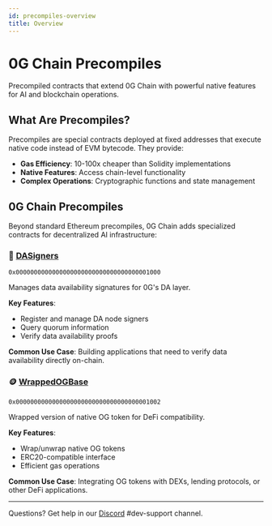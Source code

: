 ```yaml
---
id: precompiles-overview
title: Overview
---
```


# 0G Chain Precompiles

Precompiled contracts that extend 0G Chain with powerful native features for AI and blockchain operations.

## What Are Precompiles?

Precompiles are special contracts deployed at fixed addresses that execute native code instead of EVM bytecode. They provide:
- **Gas Efficiency**: 10-100x cheaper than Solidity implementations
- **Native Features**: Access chain-level functionality
- **Complex Operations**: Cryptographic functions and state management

## 0G Chain Precompiles

Beyond standard Ethereum precompiles, 0G Chain adds specialized contracts for decentralized AI infrastructure:

### 🔐 [DASigners](./precompiles-dasigners)
`0x0000000000000000000000000000000000001000`

Manages data availability signatures for 0G's DA layer.

**Key Features**:
- Register and manage DA node signers
- Query quorum information
- Verify data availability proofs

**Common Use Case**: Building applications that need to verify data availability directly on-chain.


<!-- ### 💰 Staking (`0x0000000000000000000000000000000000001001`)
Native staking operations for validators and delegators.

**Key Features**:
- Delegate tokens to validators
- Query staking rewards
- Manage validator operations

**Common Use Case**: Building staking interfaces or automated delegation strategies.

[Full Staking Documentation](./staking) -->

### 🪙 [WrappedOGBase](./precompiles-wrappedogbase)
`0x0000000000000000000000000000000000001002`

Wrapped version of native OG token for DeFi compatibility.

**Key Features**:
- Wrap/unwrap native OG tokens
- ERC20-compatible interface
- Efficient gas operations

**Common Use Case**: Integrating OG tokens with DEXs, lending protocols, or other DeFi applications.

---

Questions? Get help in our [Discord](https://discord.gg/0glabs) #dev-support channel.
